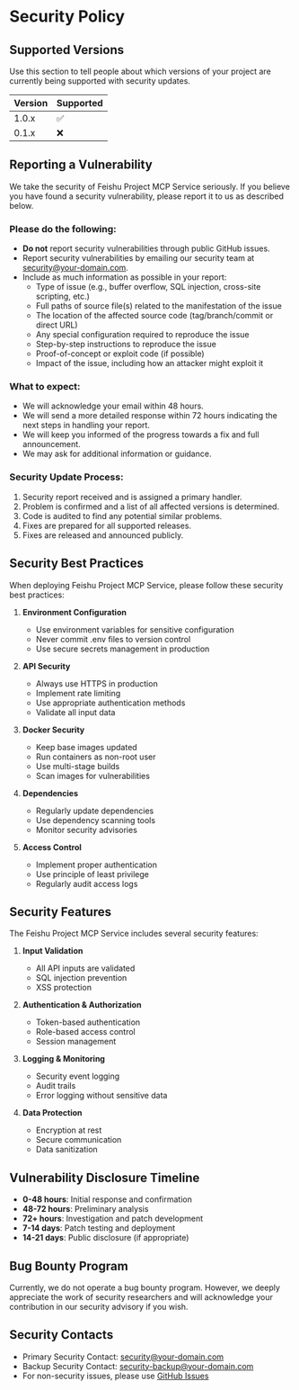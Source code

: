 # Security Policy

## Supported Versions

Use this section to tell people about which versions of your project are currently being supported with security updates.

| Version | Supported          |
| ------- | ------------------ |
| 1.0.x   | :white_check_mark: |
| 0.1.x   | :x:                |

## Reporting a Vulnerability

We take the security of Feishu Project MCP Service seriously. If you believe you have found a security vulnerability, please report it to us as described below.

### Please do the following:

- **Do not** report security vulnerabilities through public GitHub issues.
- Report security vulnerabilities by emailing our security team at [security@your-domain.com](mailto:security@your-domain.com).
- Include as much information as possible in your report:
  - Type of issue (e.g., buffer overflow, SQL injection, cross-site scripting, etc.)
  - Full paths of source file(s) related to the manifestation of the issue
  - The location of the affected source code (tag/branch/commit or direct URL)
  - Any special configuration required to reproduce the issue
  - Step-by-step instructions to reproduce the issue
  - Proof-of-concept or exploit code (if possible)
  - Impact of the issue, including how an attacker might exploit it

### What to expect:

- We will acknowledge your email within 48 hours.
- We will send a more detailed response within 72 hours indicating the next steps in handling your report.
- We will keep you informed of the progress towards a fix and full announcement.
- We may ask for additional information or guidance.

### Security Update Process:

1. Security report received and is assigned a primary handler.
2. Problem is confirmed and a list of all affected versions is determined.
3. Code is audited to find any potential similar problems.
4. Fixes are prepared for all supported releases.
5. Fixes are released and announced publicly.

## Security Best Practices

When deploying Feishu Project MCP Service, please follow these security best practices:

1. **Environment Configuration**

   - Use environment variables for sensitive configuration
   - Never commit .env files to version control
   - Use secure secrets management in production

2. **API Security**

   - Always use HTTPS in production
   - Implement rate limiting
   - Use appropriate authentication methods
   - Validate all input data

3. **Docker Security**

   - Keep base images updated
   - Run containers as non-root user
   - Use multi-stage builds
   - Scan images for vulnerabilities

4. **Dependencies**

   - Regularly update dependencies
   - Use dependency scanning tools
   - Monitor security advisories

5. **Access Control**
   - Implement proper authentication
   - Use principle of least privilege
   - Regularly audit access logs

## Security Features

The Feishu Project MCP Service includes several security features:

1. **Input Validation**

   - All API inputs are validated
   - SQL injection prevention
   - XSS protection

2. **Authentication & Authorization**

   - Token-based authentication
   - Role-based access control
   - Session management

3. **Logging & Monitoring**

   - Security event logging
   - Audit trails
   - Error logging without sensitive data

4. **Data Protection**
   - Encryption at rest
   - Secure communication
   - Data sanitization

## Vulnerability Disclosure Timeline

- **0-48 hours**: Initial response and confirmation
- **48-72 hours**: Preliminary analysis
- **72+ hours**: Investigation and patch development
- **7-14 days**: Patch testing and deployment
- **14-21 days**: Public disclosure (if appropriate)

## Bug Bounty Program

Currently, we do not operate a bug bounty program. However, we deeply appreciate the work of security researchers and will acknowledge your contribution in our security advisory if you wish.

## Security Contacts

- Primary Security Contact: [security@your-domain.com](mailto:security@your-domain.com)
- Backup Security Contact: [security-backup@your-domain.com](mailto:security-backup@your-domain.com)
- For non-security issues, please use [GitHub Issues](https://github.com/your-username/feishu-project-mcp/issues)

